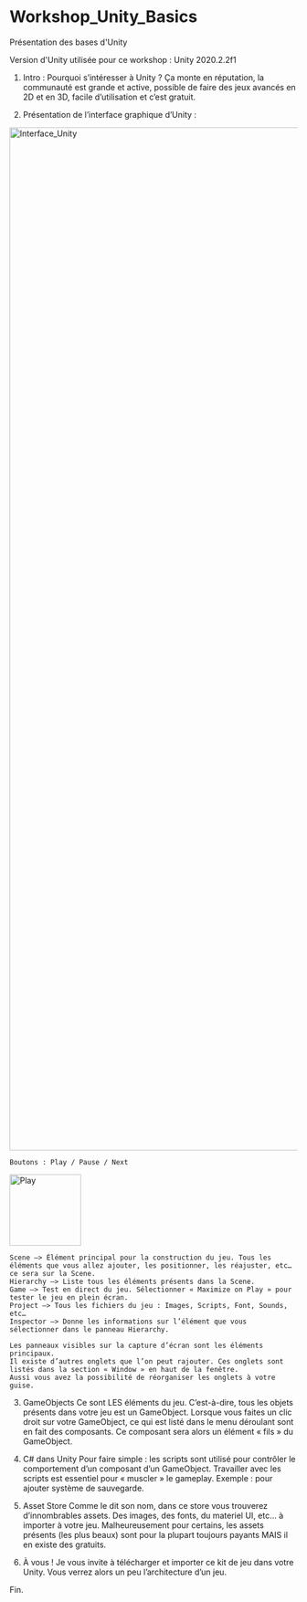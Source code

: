 # Workshop_Unity_Basics
Présentation des bases d'Unity

Version d'Unity utilisée pour ce workshop : Unity 2020.2.2f1

1. Intro : Pourquoi s’intéresser à Unity ? 
Ça monte en réputation, la communauté est grande et active, possible de faire des jeux avancés en 2D et en 3D, facile d’utilisation et c’est gratuit.

2. Présentation de l’interface graphique d’Unity :

<img width="1792" alt="Interface_Unity" src="https://user-images.githubusercontent.com/59643688/109830940-435ec400-7c3f-11eb-88ac-a73e04abf60e.png">

	Boutons : Play / Pause / Next
  
  <img width="125" alt="Play" src="https://user-images.githubusercontent.com/59643688/109830953-478ae180-7c3f-11eb-8b88-6c68d6c9c3b9.png">

  

	Scene —> Élément principal pour la construction du jeu. Tous les éléments que vous allez ajouter, les positionner, les réajuster, etc… ce sera sur la Scene.
	Hierarchy —> Liste tous les éléments présents dans la Scene.
	Game —> Test en direct du jeu. Sélectionner « Maximize on Play » pour tester le jeu en plein écran.
	Project —> Tous les fichiers du jeu : Images, Scripts, Font, Sounds, etc…
	Inspector —> Donne les informations sur l’élément que vous sélectionner dans le panneau Hierarchy.

	Les panneaux visibles sur la capture d’écran sont les éléments principaux.
	Il existe d’autres onglets que l’on peut rajouter. Ces onglets sont listés dans la section « Window » en haut de la fenêtre.
	Aussi vous avez la possibilité de réorganiser les onglets à votre guise.

3. GameObjects
	Ce sont LES éléments du jeu.
	C’est-à-dire, tous les objets présents dans votre jeu est un GameObject.
	Lorsque vous faites un clic droit sur votre GameObject, ce qui est listé dans le menu déroulant sont en fait des composants.
	Ce composant sera alors un élément « fils » du GameObject.

4. C# dans Unity
	Pour faire simple : les scripts sont utilisé pour contrôler le comportement d’un composant d’un GameObject.
	Travailler avec les scripts est essentiel pour « muscler » le gameplay.
	Exemple : pour ajouter système de sauvegarde.

5. Asset Store
	Comme le dit son nom, dans ce store vous trouverez d’innombrables assets. Des images, des fonts, du materiel UI, etc… à importer à votre jeu.
	Malheureusement pour certains, les assets présents (les plus beaux) sont pour la plupart toujours payants MAIS il en existe des gratuits.

6. À vous !
	Je vous invite à télécharger et importer ce kit de jeu dans votre Unity. Vous verrez alors un peu l’architecture d’un jeu.

Fin.
